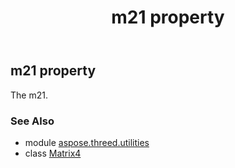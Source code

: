﻿---
title: m21 property
second_title: Aspose.3D for Python via .NET API References
description: 
type: docs
weight: 250
url: /python-net/aspose.threed.utilities/matrix4/m21/
is_root: false
---

## m21 property


The m21.

### See Also
* module [aspose.threed.utilities](../../)
* class [Matrix4](/3d/python-net/aspose.threed.utilities/matrix4)
